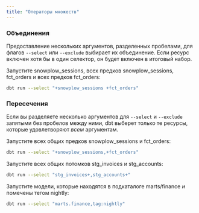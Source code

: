 ```yaml
---
title: "Операторы множеств"
---
```


### Объединения
Предоставление нескольких аргументов, разделенных пробелами, для флагов `--select` или `--exclude` выбирает их объединение. Если ресурс включен хотя бы в один селектор, он будет включен в итоговый набор.

Запустите snowplow_sessions, всех предков snowplow_sessions, fct_orders и всех предков fct_orders:

  ```bash
dbt run --select "+snowplow_sessions +fct_orders"
  ```

### Пересечения

Если вы разделяете несколько аргументов для `--select` и `--exclude` запятыми без пробелов между ними, dbt выберет только те ресурсы, которые удовлетворяют _всем_ аргументам.

Запустите всех общих предков snowplow_sessions и fct_orders:

  ```bash
dbt run --select "+snowplow_sessions,+fct_orders"
```

Запустите всех общих потомков stg_invoices и stg_accounts:

  ```bash
dbt run --select "stg_invoices+,stg_accounts+"
```

Запустите модели, которые находятся в подкаталоге marts/finance *и* помечены тегом nightly:

  ```bash
dbt run --select "marts.finance,tag:nightly"
```